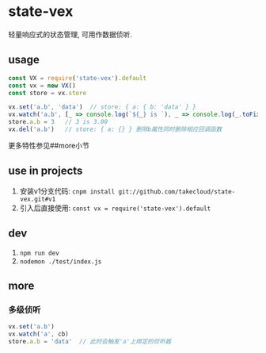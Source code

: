 # state-vex

轻量响应式的状态管理, 可用作数据侦听.

## usage

```js
const VX = require('state-vex').default
const vx = new VX()
const store = vx.store

vx.set('a.b', 'data')  // store: { a: { b: 'data' } }
vx.watch('a.b', [_ => console.log(`${_} is `), _ => console.log(_.toFixed(2))]) // 添加侦听回调
store.a.b = 3   // 3 is 3.00
vx.del('a.b')   // store: { a: {} } 删除b属性同时删除相应回调函数
```

更多特性参见##more小节

## use in projects

1. 安装v1分支代码: `cnpm install git://github.com/takecloud/state-vex.git#v1`
2. 引入后直接使用: `const vx = require('state-vex').default`

## dev

1. `npm run dev`
2. `nodemon ./test/index.js`

## more

### 多级侦听

```js
vx.set('a.b')
vx.watch('a', cb)
store.a.b = 'data'  // 此时会触发'a'上绑定的侦听器
```